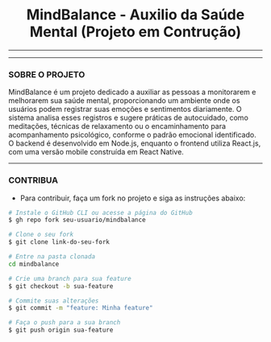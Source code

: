  <h1 align="center">
  MindBalance - Auxilio da Saúde Mental (Projeto em Contrução)
</h1>

<!-- <p align="center">
  <img alt="GitHub language count" src="https://img.shields.io/github/languages/count/seu-usuario/mindbalance?color=%2304D361">

  <img alt="License" src="https://img.shields.io/badge/license-MIT-%2304D361">

  <a href="https://github.com/seu-usuario/mindbalance/stargazers">
    <img alt="Stargazers" src="https://img.shields.io/github/stars/seu-usuario/mindbalance?style=social">
  </a>
</p> -->

---

<!-- ### Tecnologias utilizadas

<p align="center">
  <a href="https://nodejs.org/"><img src="./server/.github/nodejs.svg" alt="Node.Js" /></a>&nbsp;&nbsp;&nbsp;&nbsp;
  <a href="https://reactjs.org/"><img src="./server/.github/reactjs.svg" alt="ReactJS"></a>&nbsp;&nbsp;&nbsp;&nbsp;
  <a href="https://reactnative.dev/"><img src="./server/.github/reactnative.svg" alt="React Native"/></a>
</p> -->

---

### SOBRE O PROJETO

MindBalance é um projeto dedicado a auxiliar as pessoas a monitorarem e melhorarem sua saúde mental, proporcionando um ambiente onde os usuários podem registrar suas emoções e sentimentos diariamente. O sistema analisa esses registros e sugere práticas de autocuidado, como meditações, técnicas de relaxamento ou o encaminhamento para acompanhamento psicológico, conforme o padrão emocional identificado. O backend é desenvolvido em Node.js, enquanto o frontend utiliza React.js, com uma versão mobile construída em React Native.

---

### CONTRIBUA

- Para contribuir, faça um fork no projeto e siga as instruções abaixo:

```bash
# Instale o GitHub CLI ou acesse a página do GitHub
$ gh repo fork seu-usuario/mindbalance

# Clone o seu fork
$ git clone link-do-seu-fork

# Entre na pasta clonada
cd mindbalance

# Crie uma branch para sua feature
$ git checkout -b sua-feature

# Commite suas alterações
$ git commit -m "feature: Minha feature"

# Faça o push para a sua branch
$ git push origin sua-feature
```
